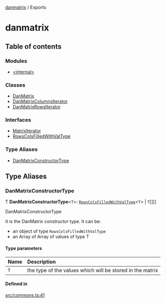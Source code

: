 [danmatrix](README.md) / Exports

# danmatrix

## Table of contents

### Modules

- [\<internal\>](modules/internal_.md)

### Classes

- [DanMatrix](classes/DanMatrix.md)
- [DanMatrixColumnsIterator](classes/DanMatrixColumnsIterator.md)
- [DanMatrixRowsIterator](classes/DanMatrixRowsIterator.md)

### Interfaces

- [MatrixIterator](interfaces/MatrixIterator.md)
- [RowsColsFilledWithValType](interfaces/RowsColsFilledWithValType.md)

### Type Aliases

- [DanMatrixConstructorType](modules.md#danmatrixconstructortype)

## Type Aliases

### DanMatrixConstructorType

Ƭ **DanMatrixConstructorType**\<`T`\>: [`RowsColsFilledWithValType`](interfaces/RowsColsFilledWithValType.md)\<`T`\> \| `T`[][]

DanMatrixConstructorType

It is the DanMatrix constructor type.
It can be:
- an object of type `RowsColsFilledWithValType`
- an Array of Array of values of type T

#### Type parameters

| Name | Description |
| :------ | :------ |
| `T` | the type of the values which will be stored in the matrix |

#### Defined in

[src/commons.ts:41](https://github.com/evildead/DanMatrix/blob/f0a3730/src/commons.ts#L41)
